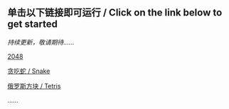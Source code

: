 ## 单击以下链接即可运行 / Click on the link below to get started

*持续更新，敬请期待......*

[2048](https://corona-233.github.io/test/games/2048/index.html)

[贪吃蛇 / Snake](https://corona-233.github.io/test/games/Snake/index.html)

[俄罗斯方块 / Tetris](https://corona-233.github.io/test/games/Tetris/index.html)

......